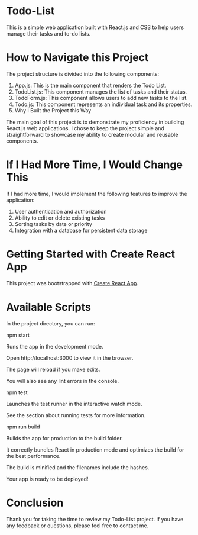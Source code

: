 # Todo-List

This is a simple web application built with React.js and CSS to help users manage their tasks and to-do lists.

# How to Navigate this Project

The project structure is divided into the following components:

1. App.js: This is the main component that renders the Todo List.
2. TodoList.js: This component manages the list of tasks and their status.
3. TodoForm.js: This component allows users to add new tasks to the list.
4. Todo.js: This component represents an individual task and its properties.
5. Why I Built the Project this Way

The main goal of this project is to demonstrate my proficiency in building React.js web applications. I chose to keep the project simple and straightforward to showcase my ability to create modular and reusable components.

# If I Had More Time, I Would Change This

If I had more time, I would implement the following features to improve the application:

1. User authentication and authorization
2. Ability to edit or delete existing tasks
3. Sorting tasks by date or priority
4. Integration with a database for persistent data storage

# Getting Started with Create React App

This project was bootstrapped with [Create React App](https://github.com/facebook/create-react-app).

# Available Scripts

In the project directory, you can run:

npm start

Runs the app in the development mode.

Open http://localhost:3000 to view it in the browser.

The page will reload if you make edits.

You will also see any lint errors in the console.

npm test

Launches the test runner in the interactive watch mode.

See the section about running tests for more information.

npm run build

Builds the app for production to the build folder.

It correctly bundles React in production mode and optimizes the build for the best performance.

The build is minified and the filenames include the hashes.

Your app is ready to be deployed!

# Conclusion

Thank you for taking the time to review my Todo-List project. If you have any feedback or questions, please feel free to contact me.

